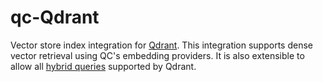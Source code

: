 # qc-Qdrant
Vector store index integration for [Qdrant](https://qdrant.tech/). This integration supports dense vector retrieval using QC's embedding providers. It is also extensible to allow all [hybrid queries](https://qdrant.tech/documentation/concepts/hybrid-queries/) supported by Qdrant.

 